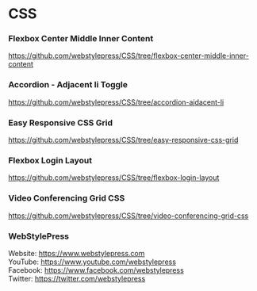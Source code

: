 # CSS

### Flexbox Center Middle Inner Content

https://github.com/webstylepress/CSS/tree/flexbox-center-middle-inner-content

### Accordion - Adjacent li Toggle

https://github.com/webstylepress/CSS/tree/accordion-ajdacent-li

### Easy Responsive CSS Grid

https://github.com/webstylepress/CSS/tree/easy-responsive-css-grid

### Flexbox Login Layout

https://github.com/webstylepress/CSS/tree/flexbox-login-layout

### Video Conferencing Grid CSS

https://github.com/webstylepress/CSS/tree/video-conferencing-grid-css

### WebStylePress

Website: https://www.webstylepress.com<br />
YouTube: https://www.youtube.com/webstylepress<br />
Facebook: https://www.facebook.com/webstylepress<br />
Twitter: https://twitter.com/webstylepress